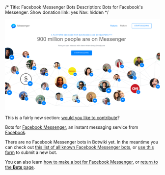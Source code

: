 /*
Title: Facebook Messenger Bots
Description: Bots for Facebook's Messenger.
Show donation link: yes
Nav: hidden
*/

<p class="screenshot float-right">
  <a href="https://messengerplatform.fb.com/">
    <img src="/content/bots/facebook-messenger-bots/images/facebook-messenger-platform.png">
  </a>
</p>

<div class="note">
  This is a fairly new section: <a href="https://github.com/botwiki/botwiki.org">would you like to contribute</a>?
</div>

Bots for [Facebook Messenger](https://www.messenger.com/), an instant messaging service from [Facebook](https://www.facebook.com/).

There are no Facebook Messenger bots in Botwiki yet. In the meantime you can check out [this list of all known Facebook Messenger bots](https://docs.google.com/spreadsheets/d/1t2L4CjHgjtvtz2xXJnFJ1TCwy1H0dAVLeSVvv0y6GGs/edit?usp=sharing), or [use this form](https://botwiki.org/submit-your-bot) to submit a new bot.

You can also learn [how to make a bot for Facebook Messenger](/tutorials/facebook-messenger-bots), or [return to the **Bots** page](/bots).
